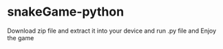 # snakeGame-python

Download zip file and extract it into your device and run .py file and Enjoy the game
